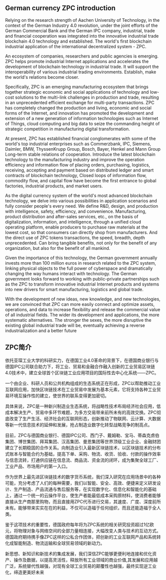 ## German currency ZPC introduction
Relying on the research strength of Aachen University of Technology, in the context of the German Industry 4.0 revolution, under the joint efforts of the German Commercial Bank and the German IPC company, industrial, trade and financial cooperation was integrated into the innovative industrial trade blockchain 4.0 technology and established. The world's first blockchain industrial application of the international decentralized system - ZPC.

An ecosystem of companies, researchers and public agencies is emerging. ZPC helps promote industrial Internet applications and accelerates the development of blockchain technology in industrial trade. It will support the interoperability of various industrial trading environments. Establish, make the world's relations become closer.

Specifically, ZPC is an emerging manufacturing ecosystem that brings together strategic economic and social applications of technology and low-cost solutions to the multi-link challenges in production and trade, resulting in an unprecedented efficient exchange for multi-party transactions. ZPC has completely changed the production and living, economic and social forms of the Internet, and innovation has promoted the development and extension of a new generation of information technologies such as Internet of Things, cloud computing and big data to seize the commanding height of strategic competition in manufacturing digital transformation.

At present, ZPC has established financial conglomerates with some of the world's top industrial enterprises such as Commerzbank, IPC, Siemens, Daimler, BMW, ThyssenKrupp Group, Bosch, Bayer, Henkel and Mann Group Long-term stable relations of cooperation. Introduce the latest blockchain technology to the manufacturing industry and improve the operation efficiency and information flow of placing orders, purchasing, logistics, receiving, accepting and payment based on distributed ledger and smart contracts of blockchain technology, Closed loops of information flow, commodity flow, and capital flow have become the first entrance to global factories, industrial products, and market users.

As the digital currency system of the world's most advanced blockchain technology, we delve into various possibilities in application scenarios and fully consider people's every need. We define R&D, design, and production with intelligence, safety, efficiency, and convenience. Manufacturing, product distribution and after-sales services, etc., on the basis of digitalization, information, and intelligence, through a unified cloud operating platform, enable producers to purchase raw materials at the lowest cost, so that consumers can directly shop from manufacturers. And the direct use of ZPC tokens transactions, the speed, breadth, depth unprecedented. Can bring tangible benefits, not only for the benefit of any organization, but also for the benefit of all mankind.

Given the importance of this technology, the German government annually invests more than 100 million euros in research related to the ZPC system, linking physical objects to the full power of cyberspace and dramatically changing the way humans interact with technology. The German government looks forward to working with public-private partnerships such as the ZPC to transform innovative industrial Internet products and systems into new drivers for smart manufacturing, logistics and global trade.

With the development of new ideas, new knowledge, and new technologies, we are convinced that ZPC can more easily connect and optimize assets, operations, and data to increase flexibility and release the commercial value of all industrial fields. The wider its development and applications, the more systematic alternatives. The stronger the sexes, the more disruptive the existing global industrial trade will be, eventually achieving a reverse industrialization and a better future

## ZPC简介
依托亚琛工业大学的科研实力，在德国工业4.0革命的背景下，在德国商业银行与德国IPC公司联合助力下，将工业、贸易和金融合作融入创新的工业贸易区块链4.0技术中，建立全球首个区块链工业应用项目的国际性去中心化系统——ZPC。

一个由企业、科研人员和公共机构组成的生态系统正在形成，ZPC以帮助推动工业互联网应用，加快区块链技术在工业贸易中发展为基本元素，它将支持各种工业贸易环境互操作性的建立，使世界的联系变得更加密切。

具体来说，ZPC是一种新兴制造业生态系统，将战略性技术布局经济社会应用，低成本解决生产、贸易中多环节难题，为多方交易带来前所未有的高效交换。ZPC彻底改变了生产生活、经济社会的互联网形态，创新推动了物联网、云计算、大数据等新一代信息技术的延伸和发展，抢占制造业数字化转型战略竞争的制高点。

目前，ZPC与德国商业银行、德国IPC公司、西门子、戴姆勒、宝马、蒂森克虏伯集团、博世集团、拜耳集团、汉高集团、曼恩集团等世界顶级工业企业、金融财团建立了长期稳固的合作关系。向制造业引入最新区块链技术，以区块链技术的分布式账本与智能合约为基础，提高下单、采购、物流、收货、验收、付款的操作效率与信息流转，打通供应链在信息流、商品流、资金流的闭环，成为集聚全球工厂、工业产品、市场用户的第一入口。

作为世界上最先进区块链技术的数字货币系统，我们深入研究在应用场景中的各种可能，充分考虑了人们的每种需要，我们以智能、安全、高效、便捷来定义研发设计、生产制造、产品流通与售后服务等，在实现数字化、信息化和智能化的基础上，通过一个统一的云操作平台，使生产者能最低成本采购原材料，使消费者能够直接从生产商那里购物，而且直接用ZPC代币进行交易，其速度、广度、深度前所未有。能够带来实实在在的利益，不仅可以造福于任何组织，而且还能造福于全人类。

鉴于这项技术的重要性，德国政府每年将为ZPC系统的相关研究投资超过1亿欧元，将物理对象与网络空间的全部力量相连接，大幅改变人类与技术的互动方式。德国政府期待携手像ZPC这样的公私合作团体，把创新的工业互联网产品和系统转化成智能制造、物流运输和全球贸易领域的新动力。

新思想、新知识和新技术的集成发展，我们深信ZPC能够更便利地连接和优化资产、操作及数据，以提高灵活性，释放所有工业领域的商业价值,其发展和应用越广泛，系统替代性越强，对现有全球工业贸易的颠覆性也越强，最终实现逆工业化，缔造更美好未来
